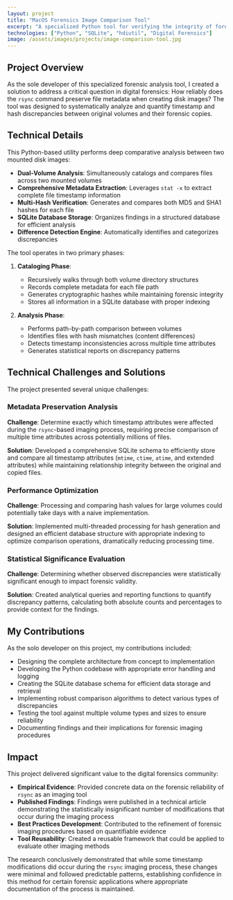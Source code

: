 ```yaml
---
layout: project
title: "MacOS Forensics Image Comparison Tool"
excerpt: "A specialized Python tool for verifying the integrity of forensic disk images by analyzing timestamps and hash discrepancies between original volumes and their copies."
technologies: ["Python", "SQLite", "hdiutil", "Digital Forensics"]
image: /assets/images/projects/image-comparison-tool.jpg
---
```


## Project Overview

As the sole developer of this specialized forensic analysis tool, I created a solution to address a critical question in digital forensics: How reliably does the `rsync` command preserve file metadata when creating disk images? The tool was designed to systematically analyze and quantify timestamp and hash discrepancies between original volumes and their forensic copies.

## Technical Details

This Python-based utility performs deep comparative analysis between two mounted disk images:

- **Dual-Volume Analysis**: Simultaneously catalogs and compares files across two mounted volumes
- **Comprehensive Metadata Extraction**: Leverages `stat -x` to extract complete file timestamp information
- **Multi-Hash Verification**: Generates and compares both MD5 and SHA1 hashes for each file
- **SQLite Database Storage**: Organizes findings in a structured database for efficient analysis
- **Difference Detection Engine**: Automatically identifies and categorizes discrepancies

The tool operates in two primary phases:

1. **Cataloging Phase**:
   - Recursively walks through both volume directory structures
   - Records complete metadata for each file path
   - Generates cryptographic hashes while maintaining forensic integrity
   - Stores all information in a SQLite database with proper indexing

2. **Analysis Phase**:
   - Performs path-by-path comparison between volumes
   - Identifies files with hash mismatches (content differences)
   - Detects timestamp inconsistencies across multiple time attributes
   - Generates statistical reports on discrepancy patterns

## Technical Challenges and Solutions

The project presented several unique challenges:

### Metadata Preservation Analysis

**Challenge**: Determine exactly which timestamp attributes were affected during the `rsync`-based imaging process, requiring precise comparison of multiple time attributes across potentially millions of files.

**Solution**: Developed a comprehensive SQLite schema to efficiently store and compare all timestamp attributes (`mtime`, `ctime`, `atime`, and extended attributes) while maintaining relationship integrity between the original and copied files.

### Performance Optimization

**Challenge**: Processing and comparing hash values for large volumes could potentially take days with a naive implementation.

**Solution**: Implemented multi-threaded processing for hash generation and designed an efficient database structure with appropriate indexing to optimize comparison operations, dramatically reducing processing time.

### Statistical Significance Evaluation

**Challenge**: Determining whether observed discrepancies were statistically significant enough to impact forensic validity.

**Solution**: Created analytical queries and reporting functions to quantify discrepancy patterns, calculating both absolute counts and percentages to provide context for the findings.

## My Contributions

As the solo developer on this project, my contributions included:

- Designing the complete architecture from concept to implementation
- Developing the Python codebase with appropriate error handling and logging
- Creating the SQLite database schema for efficient data storage and retrieval
- Implementing robust comparison algorithms to detect various types of discrepancies
- Testing the tool against multiple volume types and sizes to ensure reliability
- Documenting findings and their implications for forensic imaging procedures

## Impact

This project delivered significant value to the digital forensics community:

- **Empirical Evidence**: Provided concrete data on the forensic reliability of `rsync` as an imaging tool
- **Published Findings**: Findings were published in a technical article demonstrating the statistically insignificant number of modifications that occur during the imaging process
- **Best Practices Development**: Contributed to the refinement of forensic imaging procedures based on quantifiable evidence
- **Tool Reusability**: Created a reusable framework that could be applied to evaluate other imaging methods

The research conclusively demonstrated that while some timestamp modifications did occur during the `rsync` imaging process, these changes were minimal and followed predictable patterns, establishing confidence in this method for certain forensic applications where appropriate documentation of the process is maintained.
